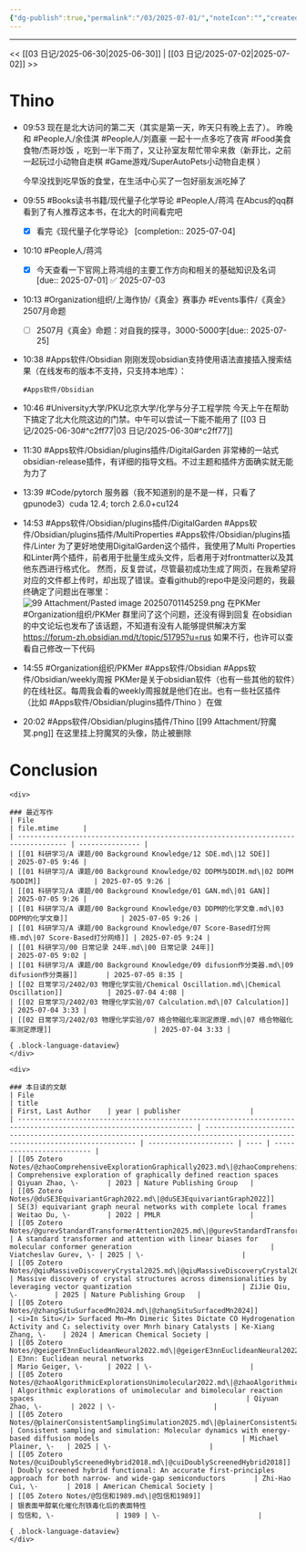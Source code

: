 ```yaml
---
{"dg-publish":true,"permalink":"/03/2025-07-01/","noteIcon":"","created":"2025-01-31T00:35","updated":"2025-07-04T16:12"}
---
```



---
<< [[03 日记/2025-06-30\|2025-06-30]]  |  [[03 日记/2025-07-02\|2025-07-02]]  >>

# Thino
- 09:53 
    现在是北大访问的第二天（其实是第一天，昨天只有晚上去了）。
    昨晚和 #People人/余佳淇  #People人/刘嘉豪 一起十一点多吃了夜宵 #Food美食食物/杰哥炒饭 ，吃到一半下雨了，又让孙室友帮忙带伞来救（新菲比，之前一起玩过小动物自走棋 #Game游戏/SuperAutoPets小动物自走棋 ）
    
    今早没找到吃早饭的食堂，在生活中心买了一包好丽友派吃掉了 
- 09:55 
    #Books读书书籍/现代量子化学导论 #People人/蒋鸿 
    在Abcus的qq群看到了有人推荐这本书，在北大的时间看完吧
    - [x] 看完《现代量子化学导论》  [completion:: 2025-07-04]
- 10:10
    #People人/蒋鸿 
    - [x] 今天查看一下官网上蒋鸿组的主要工作方向和相关的基础知识及名词[due:: 2025-07-01] ✅ 2025-07-03
- 10:13 
    #Organization组织/上海作协/《真金》赛事办
    #Events事件/《真金》2507月命题
    - [ ] 2507月《真金》命题：对自我的探寻，3000-5000字[due:: 2025-07-25] 
- 10:38 
    #Apps软件/Obsidian 
    刚刚发现obsidian支持使用语法直接插入搜索结果（在线发布的版本不支持，只支持本地库）：
    ```query
    #Apps软件/Obsidian 
    ``` 
- 10:46 
    #University大学/PKU北京大学/化学与分子工程学院
    今天上午在帮助下搞定了北大化院这边的门禁。中午可以尝试一下能不能用了
    [[03 日记/2025-06-30#^c2ff77\|03 日记/2025-06-30#^c2ff77]] 
- 11:30 
    #Apps软件/Obsidian/plugins插件/DigitalGarden
    非常棒的一站式obsidian-release插件，有详细的指导文档。不过主题和插件方面确实就无能为力了 
- 13:39 
    #Code/pytorch 
    服务器（我不知道别的是不是一样，只看了gpunode3）cuda 12.4; torch 2.6.0+cu124 
- 14:53
    #Apps软件/Obsidian/plugins插件/DigitalGarden #Apps软件/Obsidian/plugins插件/MultiProperties #Apps软件/Obsidian/plugins插件/Linter
    为了更好地使用DigitalGarden这个插件，我使用了Multi Properties和Linter两个插件，前者用于批量生成头文件，后者用于对frontmatter以及其他东西进行格式化。
    然而，反复尝试，尽管最初成功生成了网页，在我希望将对应的文件都上传时，却出现了错误。查看github的repo中是没问题的，我最终确定了问题出在哪里：
    ![99 Attachment/Pasted image 20250701145259.png](/img/user/99%20Attachment/Pasted%20image%2020250701145259.png)
    在PKMer #Organization组织/PKMer 群里问了这个问题，还没有得到回复
    在obsidian的中文论坛也发布了该话题，不知道有没有人能够提供解决方案 https://forum-zh.obsidian.md/t/topic/51795?u=rus 如果不行，也许可以查看自己修改一下代码
- 14:55 
    #Organization组织/PKMer 
    #Apps软件/Obsidian 
    #Apps软件/Obsidian/weekly周报 
    PKMer是关于obsidian软件（也有一些其他的软件）的在线社区。每周我会看的weekly周报就是他们在出。也有一些社区插件（比如 #Apps软件/Obsidian/plugins插件/Thino ）在做 
- 20:02 
    #Apps软件/Obsidian/plugins插件/Thino 
    [[99 Attachment/狩魔冥.png]]
    在这里挂上狩魔冥的头像，防止被删除 


# Conclusion
````ad-flex
<div>

### 最近写作
| File                                                                               | file.mtime      |
| ---------------------------------------------------------------------------------- | --------------- |
| [[01 科研学习/A 课题/00 Background Knowledge/12 SDE.md\|12 SDE]]                         | 2025-07-05 9:46 |
| [[01 科研学习/A 课题/00 Background Knowledge/02 DDPM与DDIM.md\|02 DDPM与DDIM]]             | 2025-07-05 9:26 |
| [[01 科研学习/A 课题/00 Background Knowledge/01 GAN.md\|01 GAN]]                         | 2025-07-05 9:26 |
| [[01 科研学习/A 课题/00 Background Knowledge/03 DDPM的化学文章.md\|03 DDPM的化学文章]]             | 2025-07-05 9:26 |
| [[01 科研学习/A 课题/00 Background Knowledge/07 Score-Based打分网络.md\|07 Score-Based打分网络]] | 2025-07-05 9:24 |
| [[01 科研学习/00 日常记录 24年.md\|00 日常记录 24年]]                                            | 2025-07-05 9:02 |
| [[01 科研学习/A 课题/00 Background Knowledge/09 difusion作分类器.md\|09 difusion作分类器]]       | 2025-07-05 8:35 |
| [[02 日常学习/2402/03 物理化学实验/Chemical Oscillation.md\|Chemical Oscillation]]           | 2025-07-04 4:08 |
| [[02 日常学习/2402/03 物理化学实验/07 Calculation.md\|07 Calculation]]                       | 2025-07-04 3:33 |
| [[02 日常学习/2402/03 物理化学实验/07 络合物磁化率测定原理.md\|07 络合物磁化率测定原理]]                         | 2025-07-04 3:33 |

{ .block-language-dataview}
</div>

<div>

### 本日读的文献
| File                                                                                                              | title                                                                                                                       | First, Last Author    | year | publisher                 |
| ----------------------------------------------------------------------------------------------------------------- | --------------------------------------------------------------------------------------------------------------------------- | --------------------- | ---- | ------------------------- |
| [[05 Zotero Notes/@zhaoComprehensiveExplorationGraphically2023.md\|@zhaoComprehensiveExplorationGraphically2023]] | Comprehensive exploration of graphically defined reaction spaces                                                            | Qiyuan Zhao, \-       | 2023 | Nature Publishing Group   |
| [[05 Zotero Notes/@duSE3EquivariantGraph2022.md\|@duSE3EquivariantGraph2022]]                                     | SE(3) equivariant graph neural networks with complete local frames                                                          | Weitao Du, \-         | 2022 | PMLR                      |
| [[05 Zotero Notes/@gurevStandardTransformerAttention2025.md\|@gurevStandardTransformerAttention2025]]             | A standard transformer and attention with linear biases for molecular conformer generation                                  | Viatcheslav Gurev, \- | 2025 | \-                        |
| [[05 Zotero Notes/@qiuMassiveDiscoveryCrystal2025.md\|@qiuMassiveDiscoveryCrystal2025]]                           | Massive discovery of crystal structures across dimensionalities by leveraging vector quantization                           | ZiJie Qiu, \-         | 2025 | Nature Publishing Group   |
| [[05 Zotero Notes/@zhangSituSurfacedMn2024.md\|@zhangSituSurfacedMn2024]]                                         | <i>In Situ</i> Surfaced Mn–Mn Dimeric Sites Dictate CO Hydrogenation Activity and C₂ selectivity over Mnrh binary Catalysts | Ke-Xiang Zhang, \-    | 2024 | American Chemical Society |
| [[05 Zotero Notes/@geigerE3nnEuclideanNeural2022.md\|@geigerE3nnEuclideanNeural2022]]                             | E3nn: Euclidean neural networks                                                                                             | Mario Geiger, \-      | 2022 | \-                        |
| [[05 Zotero Notes/@zhaoAlgorithmicExplorationsUnimolecular2022.md\|@zhaoAlgorithmicExplorationsUnimolecular2022]] | Algorithmic explorations of unimolecular and bimolecular reaction spaces                                                    | Qiyuan Zhao, \-       | 2022 | \-                        |
| [[05 Zotero Notes/@plainerConsistentSamplingSimulation2025.md\|@plainerConsistentSamplingSimulation2025]]         | Consistent sampling and simulation: Molecular dynamics with energy-based diffusion models                                   | Michael Plainer, \-   | 2025 | \-                        |
| [[05 Zotero Notes/@cuiDoublyScreenedHybrid2018.md\|@cuiDoublyScreenedHybrid2018]]                                 | Doubly screened hybrid functional: An accurate first-principles approach for both narrow- and wide-gap semiconductors       | Zhi-Hao Cui, \-       | 2018 | American Chemical Society |
| [[05 Zotero Notes/@包信和1989.md\|@包信和1989]]                                                                         | 银表面甲醇氧化催化剂铁毒化后的表面特性                                                                                                         | 包信和, \-               | 1989 | \-                        |

{ .block-language-dataview}
</div>
````